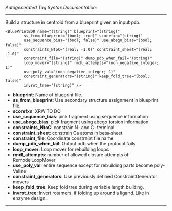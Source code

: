 _Autogenerated Tag Syntax Documentation:_

---
Build a structure in centroid from a blueprint given an input pdb.

```
<BluePrintBDR name="(string)" blueprint="(string)"
        ss_from_blueprint="(bool; true)" scorefxn="(string)"
        use_sequence_bias="(bool; false)" use_abego_bias="(bool; false)"
        constraints_NtoC="(real; -1.0)" constraint_sheet="(real; -1.0)"
        constraint_file="(string)" dump_pdb_when_fail="(string)"
        loop_mover="(string)" rmdl_attempts="(non_negative_integer; 1)"
        use_poly_val="(non_negative_integer; 1)"
        constraint_generators="(string)" keep_fold_tree="(bool; false)"
        invrot_tree="(string)" />
```

-   **blueprint**: Name of blueprint file.
-   **ss_from_blueprint**: Use secondary structure assignment in blueprint file.
-   **scorefxn**: XRW TO DO
-   **use_sequence_bias**: pick fragment using sequence information
-   **use_abego_bias**: pick fragment using abego torsion information
-   **constraints_NtoC**: constrain N- and C- terminal
-   **constraint_sheet**: constrain Ca atoms in beta-sheet
-   **constraint_file**: Coordinate constraint file name.
-   **dump_pdb_when_fail**: Output pdb when the protocol fails
-   **loop_mover**: Loop mover for rebuilding loops
-   **rmdl_attempts**: number of allowed closure attempts of RemodelLoopMover
-   **use_poly_val**: entire sequence except for rebuilding parts become poly-Valine
-   **constraint_generators**: Use previously defined ConstraintGenerator movers
-   **keep_fold_tree**: Keep fold tree during variable length building.
-   **invrot_tree**: Invert rotamers, if folding up around a ligand. Like in enzyme design.

---

